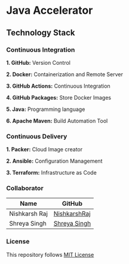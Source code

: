 # Java Accelerator

## Technology Stack

### Continuous Integration

**1. GitHub:** Version Control

**2. Docker:** Containerization and Remote Server

**3. GitHub Actions:** Continuous Integration

**4. GitHub Packages:** Store Docker Images

**5. Java:** Programming language

**6. Apache Maven:** Build Automation Tool

### Continuous Delivery

**1. Packer:** Cloud Image creator

**2. Ansible:** Configuration Management

**3. Terraform:** Infrastructure as Code


### Collaborator

|  Name | GitHub  | 
|---|---|
| Nishkarsh Raj | [NishkarshRaj](https://www.github.com/NishkarshRaj) |
| Shreya Singh | [Shreya Singh](https://www.github.com/shreyasingh18) |


### License

This repository follows [MIT License](LICENSE)
